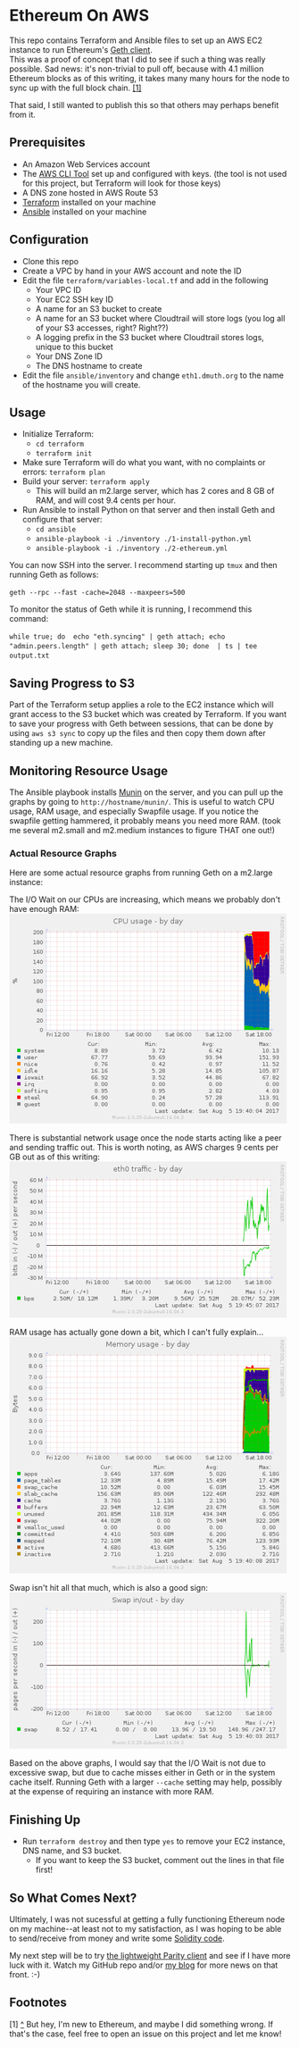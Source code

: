 # Ethereum On AWS

This repo contains Terraform and Ansible files to set up an AWS EC2 instance to run Ethereum's <a href="https://github.com/ethereum/go-ethereum/wiki/geth">Geth client</a>.  
This was a proof of concept that I did to see if such a thing was really possible.  Sad news: 
it's non-trivial to pull off, because with 4.1 million Ethereum blocks as of this writing, it takes many 
many hours for the node to sync up with the full block chain. <a href="#note1">[1]</a><a name="back1"></a>  

That said, I still wanted to publish this so that others may perhaps benefit from it.


## Prerequisites

- An Amazon Web Services account
- The <a href="https://aws.amazon.com/cli/">AWS CLI Tool</a> set up and configured with keys. (the tool is not used for this project, but Terraform will look for those keys)
- A DNS zone hosted in AWS Route 53
- <a href="https://www.terraform.io/">Terraform</a> installed on your machine
- <a href="https://www.ansible.com/">Ansible</a> installed on your machine


## Configuration

- Clone this repo
- Create a VPC by hand in your AWS account and note the ID
- Edit the file `terraform/variables-local.tf` and add in the following
   - Your VPC ID
   - Your EC2 SSH key ID
   - A name for an S3 bucket to create
   - A name for an S3 bucket where Cloudtrail will store logs (you log all of your S3 accesses, right?  Right??)
   - A logging prefix in the S3 bucket where Cloudtrail stores logs, unique to this bucket
   - Your DNS Zone ID
   - The DNS hostname to create
-  Edit the file `ansible/inventory` and change `eth1.dmuth.org` to the name of the hostname you will create.


## Usage

- Initialize Terraform: 
   - `cd terraform`
   - `terraform init`
- Make sure Terraform will do what you want, with no complaints or errors: `terraform plan`
- Build your server: `terraform apply`
   - This will build an m2.large server, which has 2 cores and 8 GB of RAM, and will cost 9.4 cents per hour.
- Run Ansible to install Python on that server and then install Geth and configure that server:
   - `cd ansible`
   - `ansible-playbook -i ./inventory ./1-install-python.yml`
   - `ansible-playbook -i ./inventory ./2-ethereum.yml`

You can now SSH into the server.  I recommend starting up `tmux` and then running Geth as follows: 

`geth --rpc --fast -cache=2048 --maxpeers=500`

To monitor the status of Geth while it is running, I recommend this command:

`while true; do  echo "eth.syncing" | geth attach; echo "admin.peers.length" | geth attach; sleep 30; done  | ts | tee output.txt`


## Saving Progress to S3

Part of the Terraform setup applies a role to the EC2 instance which will grant access to the S3 bucket 
which was created by Terraform.  If you want to save your progress with Geth between sessions, that 
can be done by using `aws s3 sync` to copy up the files and then copy them down after standing up a new machine.


## Monitoring Resource Usage

The Ansible playbook installs <a href="http://munin-monitoring.org/">Munin</a> on the server, and you 
can pull up the graphs by going to `http://hostname/munin/`.  This is useful to watch CPU usage, RAM usage,
and especially Swapfile usage.  If you notice the swapfile getting hammered, it probably means you need
more RAM. (took me several m2.small and m2.medium instances to figure THAT one out!)


### Actual Resource Graphs

Here are some actual resource graphs from running Geth on a m2.large instance:

The I/O Wait on our CPUs are increasing, which means we probably don't have enough RAM:
<img src="img/cpu.png"/>

There is substantial network usage once the node starts acting like a peer and sending traffic out.
This is worth noting, as AWS charges 9 cents per GB out as of this writing:
<img src="img/network.png"/>

RAM usage has actually gone down a bit, which I can't fully explain...
<img src="img/ram.png"/>

Swap isn't hit all that much, which is also a good sign:
<img src="img/swap.png"/>

Based on the above graphs, I would say that the I/O Wait is not due to excessive swap, but due to cache misses
either in Geth or in the system cache itself.  Running Geth with a larger `--cache` setting may help, possibly
at the expense of requiring an instance with more RAM.


## Finishing Up

- Run `terraform destroy` and then type `yes` to remove your EC2 instance, DNS name, and S3 bucket.
   - If you want to keep the S3 bucket, comment out the lines in that file first!


## So What Comes Next?

Ultimately, I was not sucessful at getting a fully functioning Ethereum node on my machine--at least
not to my satisfaction, as I was hoping to be able to send/receive from money and write some
<a href="https://solidity.readthedocs.io/">Solidity code</a>.

My next step will be to try <a href="https://parity.io/">the lightweight Parity client</a> and see 
if I have more luck with it.  Watch my GitHub repo and/or <a href="http://www.dmuth.org/">my blog</a> 
for more news on that front. :-)



## Footnotes

<a name="note1"></a>[1] <a href="#back1">^</a> But hey, I'm new to Ethereum, and maybe I did something wrong.  If that's the case, feel
free to open an issue on this project and let me know! 




